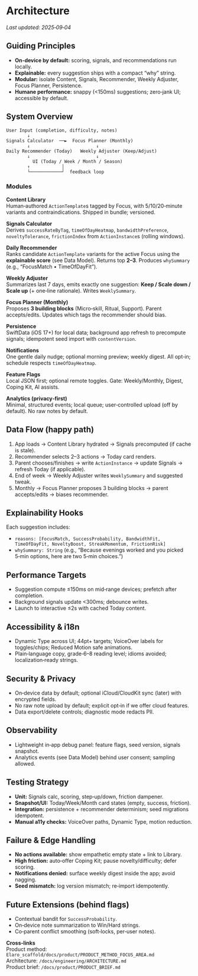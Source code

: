 # Architecture

_Last updated: 2025‑09‑04_

## Guiding Principles
- **On‑device by default:** scoring, signals, and recommendations run locally.  
- **Explainable:** every suggestion ships with a compact “why” string.  
- **Modular:** isolate Content, Signals, Recommender, Weekly Adjuster, Focus Planner, Persistence.  
- **Humane performance:** snappy (<150ms) suggestions; zero‑jank UI; accessible by default.

## System Overview
```
User Input (completion, difficulty, notes)
        ↓
Signals Calculator  ──►  Focus Planner (Monthly)
        ↓                         ↓
Daily Recommender (Today)   Weekly Adjuster (Keep/Adjust)
        ↓                         ↓
          UI (Today / Week / Month / Season)
        ↑            │
        └────────────┘  feedback loop
```

### Modules
**Content Library**  
Human‑authored `ActionTemplate`s tagged by Focus, with 5/10/20‑minute variants and contraindications. Shipped in bundle; versioned.

**Signals Calculator**  
Derives `successRateByTag`, `timeOfDayHeatmap`, `bandwidthPreference`, `noveltyTolerance`, `frictionIndex` from `ActionInstance`s (rolling windows).

**Daily Recommender**  
Ranks candidate `ActionTemplate` variants for the active Focus using the **explainable score** (see Data Model). Returns top **2–3**. Produces `whySummary` (e.g., “FocusMatch • TimeOfDayFit”).

**Weekly Adjuster**  
Summarizes last 7 days, emits exactly one suggestion: **Keep / Scale down / Scale up** (+ one‑line rationale). Writes `WeeklySummary`.

**Focus Planner (Monthly)**  
Proposes **3 building blocks** (Micro‑skill, Ritual, Support). Parent accepts/edits. Updates which tags the recommender should bias.

**Persistence**  
SwiftData (iOS 17+) for local data; background app refresh to precompute signals; idempotent seed import with `contentVersion`.

**Notifications**  
One gentle daily nudge; optional morning preview; weekly digest. All opt‑in; schedule respects `timeOfDayHeatmap`.

**Feature Flags**  
Local JSON first; optional remote toggles. Gate: Weekly/Monthly, Digest, Coping Kit, AI assists.

**Analytics (privacy‑first)**  
Minimal, structured events; local queue; user‑controlled upload (off by default). No raw notes by default.

## Data Flow (happy path)
1) App loads → Content Library hydrated → Signals precomputed (if cache is stale).  
2) Recommender selects 2–3 actions → Today card renders.  
3) Parent chooses/finishes → write `ActionInstance` → update Signals → refresh Today (if applicable).  
4) End of week → Weekly Adjuster writes `WeeklySummary` and suggested tweak.  
5) Monthly → Focus Planner proposes 3 building blocks → parent accepts/edits → biases recommender.

## Explainability Hooks
Each suggestion includes:
- `reasons: [FocusMatch, SuccessProbability, BandwidthFit, TimeOfDayFit, NoveltyBoost, StreakMomentum, FrictionRisk]`
- `whySummary: String` (e.g., “Because evenings worked and you picked 5‑min options, here are two 5‑min choices.”)

## Performance Targets
- Suggestion compute ≤150ms on mid‑range devices; prefetch after completion.  
- Background signals update <300ms; debounce writes.  
- Launch to interactive ≤2s with cached Today content.

## Accessibility & i18n
- Dynamic Type across UI; 44pt+ targets; VoiceOver labels for toggles/chips; Reduced Motion safe animations.  
- Plain‑language copy, grade‑6–8 reading level; idioms avoided; localization‑ready strings.

## Security & Privacy
- On‑device data by default; optional iCloud/CloudKit sync (later) with encrypted fields.  
- No raw note upload by default; explicit opt‑in if we offer cloud features.  
- Data export/delete controls; diagnostic mode redacts PII.

## Observability
- Lightweight in‑app debug panel: feature flags, seed version, signals snapshot.  
- Analytics events (see Data Model) behind user consent; sampling allowed.

## Testing Strategy
- **Unit:** Signals calc, scoring, step‑up/down, friction dampener.  
- **Snapshot/UI:** Today/Week/Month card states (empty, success, friction).  
- **Integration:** persistence + recommender determinism; seed migrations idempotent.  
- **Manual a11y checks:** VoiceOver paths, Dynamic Type, motion reduction.

## Failure & Edge Handling
- **No actions available:** show empathetic empty state + link to Library.  
- **High friction:** auto‑offer Coping Kit; pause novelty/difficulty; defer scoring.  
- **Notifications denied:** surface weekly digest inside the app; avoid nagging.  
- **Seed mismatch:** log version mismatch; re‑import idempotently.

## Future Extensions (behind flags)
- Contextual bandit for `SuccessProbability`.  
- On‑device note summarization to Win/Hard strings.  
- Co‑parent conflict smoothing (soft‑locks, per‑user notes).

**Cross‑links**  
Product method: `Elaro_scaffold/docs/product/PRODUCT_METHOD_FOCUS_AREA.md`  
Architecture: `/docs/engineering/ARCHITECTURE.md`  
Product brief: `/docs/product/PRODUCT_BRIEF.md`

